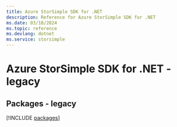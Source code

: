 ```yaml
---
title: Azure StorSimple SDK for .NET
description: Reference for Azure StorSimple SDK for .NET
ms.date: 03/18/2024
ms.topic: reference
ms.devlang: dotnet
ms.service: storsimple
---
```

# Azure StorSimple SDK for .NET - legacy
## Packages - legacy
[!INCLUDE [packages](storsimple-index.md)]